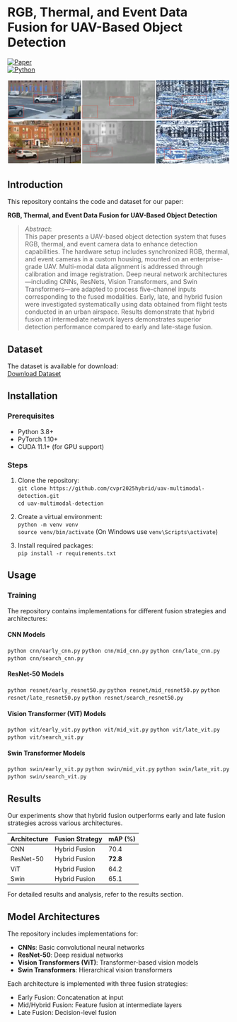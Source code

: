 # RGB, Thermal, and Event Data Fusion for UAV-Based Object Detection

[![Paper](https://img.shields.io/badge/Paper-IEEE%20CVPR%202025-blue)](link-to-paper)  
[![Python](https://img.shields.io/badge/Python-3.8%2B-green)](https://www.python.org/downloads/)  

![image](./dataset.png)


## Introduction

This repository contains the code and dataset for our paper:

**RGB, Thermal, and Event Data Fusion for UAV-Based Object Detection**  

> *Abstract*:  
> This paper presents a UAV-based object detection system that fuses RGB, thermal, and event camera data to enhance detection capabilities. The hardware setup includes synchronized RGB, thermal, and event cameras in a custom housing, mounted on an enterprise-grade UAV. Multi-modal data alignment is addressed through calibration and image registration. Deep neural network architectures—including CNNs, ResNets, Vision Transformers, and Swin Transformers—are adapted to process five-channel inputs corresponding to the fused modalities. Early, late, and hybrid fusion were investigated systematically using data obtained from flight tests conducted in an urban airspace. Results demonstrate that hybrid fusion at intermediate network layers demonstrates superior detection performance compared to early and late-stage fusion.

## Dataset

The dataset is available for download:  
[Download Dataset](https://drive.google.com/drive/folders/1XxtTAF0ECtn7rP2ZZYUNSPIgzEoSoCw8)

## Installation

### Prerequisites
- Python 3.8+
- PyTorch 1.10+
- CUDA 11.1+ (for GPU support)

### Steps
1. Clone the repository:  
   `git clone https://github.com/cvpr2025hybrid/uav-multimodal-detection.git`  
   `cd uav-multimodal-detection`

2. Create a virtual environment:  
   `python -m venv venv`  
   `source venv/bin/activate` (On Windows use `venv\Scripts\activate`)

3. Install required packages:  
   `pip install -r requirements.txt`

## Usage

### Training
The repository contains implementations for different fusion strategies and architectures:

#### CNN Models
   `python cnn/early_cnn.py`
   `python cnn/mid_cnn.py`
   `python cnn/late_cnn.py`
   `python cnn/search_cnn.py`

#### ResNet-50 Models
   `python resnet/early_resnet50.py`
   `python resnet/mid_resnet50.py`
   `python resnet/late_resnet50.py`
   `python resnet/search_resnet50.py`

#### Vision Transformer (ViT) Models
`python vit/early_vit.py`
`python vit/mid_vit.py`
`python vit/late_vit.py`
`python vit/search_vit.py`

#### Swin Transformer Models
`python swin/early_vit.py`
`python swin/mid_vit.py`
`python swin/late_vit.py`
`python swin/search_vit.py`

## Results

Our experiments show that hybrid fusion outperforms early and late fusion strategies across various architectures.

| Architecture | Fusion Strategy | mAP (%) |
|--------------|-----------------|---------|
| CNN          | Hybrid Fusion   | 70.4    |
| ResNet-50    | Hybrid Fusion   | **72.8**|
| ViT          | Hybrid Fusion   | 64.2    |
| Swin         | Hybrid Fusion   | 65.1    |

For detailed results and analysis, refer to the results section.

## Model Architectures

The repository includes implementations for:
- **CNNs**: Basic convolutional neural networks
- **ResNet-50**: Deep residual networks
- **Vision Transformers (ViT)**: Transformer-based vision models
- **Swin Transformers**: Hierarchical vision transformers

Each architecture is implemented with three fusion strategies:
- Early Fusion: Concatenation at input
- Mid/Hybrid Fusion: Feature fusion at intermediate layers
- Late Fusion: Decision-level fusion
